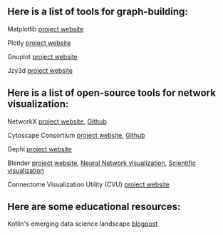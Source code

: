 ## Here is a list of tools for graph-building:

Matplotlib [project website](https://matplotlib.org/)  

Plotly [project website](https://plot.ly/python/)  

Gnuplot [project website](http://www.gnuplot.info/)  

Jzy3d [project website](http://www.jzy3d.org/)  


## Here is a list of open-source tools for network visualization:  

NetworkX [project website](https://networkx.github.io/), [Github](https://github.com/networkx/networkx)  

Cytoscape Consortium [project website](https://cytoscape.org/), [Github](https://github.com/cytoscape)  

Gephi [project website](https://gephi.org/)  

Blender [project website](https://www.blender.org/), [Neural Network visualization](https://genn-team.github.io/neuron_visualisation/start.html), [Scientific visualization](https://www.cv.nrao.edu/~bkent/blender/)  

Connectome Visualization Utility (CVU) [project website](https://qiita.com/skyair55/items/19d5e517a2396778de7f)  


## Here are some educational resources:  

Kotlin's emerging data science landscape [blogpost](https://holgerbrandl.github.io/kotlin4ds_kotlin_night_frankfurt/emerging_kotlin_ds_ecosystem.html#1)  
